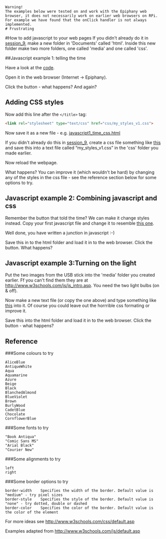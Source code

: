     Warning!
    The examples below were tested on and work with the Epiphany web browser, it does not necessarily work on earlier web browsers on RPi. For example we have found that the onClick handler is not always implemented.
    # Frustrating

#How to add javascript to your web pages
If you didn't already do it in [session_9](../2016_04_18_session_9/), make a new folder in 'Documents' called 'html'. Inside this new folder make two more folders, one called 'media' and one called 'css'.

##Javascript example 1: telling the time

Have a look at the [code](javascript1_time.html).

Open it in the web browser (Internet -> Epiphany).

Click the button - what happens? And again?

## Adding CSS styles
Now add this line after the ```</title>``` tag:
```html
<link rel="stylesheet" type="text/css" href="css/my_styles_v1.css">
```
Now save it as a new file - e.g. [javascript1_time_css.html](javascript1_time_css.html)

If you didn't already do this in [session_9](../2016_04_18_session_9/), create a css file something like [this](css/my_styles_v1.css) and save this into a text file called “my_styles_v1.css” in the 'css' folder you made earlier.

Now reload the webpage. 

What happens? You can improve it (which wouldn't be hard) by changing any of the styles in the css file - see the reference section below for some options to try.

## Javascript example 2: Combining javascript and css
Remember the button that told the time? We can make it change styles instead. Copy your first javascript file and change it to resemble [this one](javascript2_font_css.html).

Well done, you have written a junction in javascript :-)

Save this in to the html folder and load it in to the web browser.  Click the button. What happens?

## Javascript example 3:Turning on the light
Put the two images from the USB stick into the 'media' folder you created earlier. Ff you can't find them they are at http://www.w3schools.com/js/js_intro.asp. You need the two light bulbs (on & off).

Now make a new text file (or copy the one above) and type something like [this](javascript3_lightbulb_css.html) into it. Of course you could leave out the horrrible css formating or improve it.

Save this into the html folder and load it in to the web browser. Click the button - what happens?

## Reference

###Some colours to try
```
AliceBlue
AntiqueWhite
Aqua
Aquamarine
Azure
Beige
Black
BlanchedAlmond
BlueViolet
Brown
BurlyWood
CadetBlue
Chocolate
CornflowerBlue
```

###Some fonts to try
```
"Book Antiqua"
"Comic Sans MS"
"Arial Black"
"Courier New"
```

###Some alignments to try
```
left
right
```

###Some border options to try
```
border-width	Specifies the width of the border. Default value is "medium" - try pixel sizes
border-style	Specifies the style of the border. Default value is "none" - try dotted, double or dashed
border-color	Specifies the color of the border. Default value is the color of the element
```

For more ideas see http://www.w3schools.com/css/default.asp

Examples adapted from http://www.w3schools.com/js/default.asp
